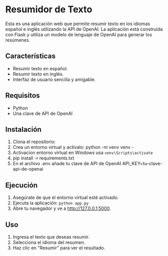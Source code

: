 # Resumidor de Texto

Esta es una aplicación web que permite resumir texto en los idiomas español e inglés utilizando la API de OpenAI. La aplicación está construida con Flask y utiliza un modelo de lenguaje de OpenAI para generar los resúmenes.

## Características

- Resumir texto en español.
- Resumir texto en inglés.
- Interfaz de usuario sencilla y amigable.

## Requisitos

- Python
- Una clave de API de OpenAI

## Instalación

1. Clona el repositorio:
2. Crea un entorno virtual y actívalo: python -m venv venv - 
3. Activacion entorno virtual en Windows usa `venv\Scripts\activate`
4. pip install -r requirements.txt
5. En el archivo .env añade tu clave de API de OpenAI API_KEY=tu-clave-api-de-openai

## Ejecución

1. Asegúrate de que el entorno virtual esté activado.
2. Ejecuta la aplicación: `python app.py`
3. Abre tu navegador y ve a http://127.0.0.1:5000.

## Uso

1. Ingresa el texto que deseas resumir.
2. Selecciona el idioma del resumen.
3. Haz clic en "Resumir" para ver el resultado.
